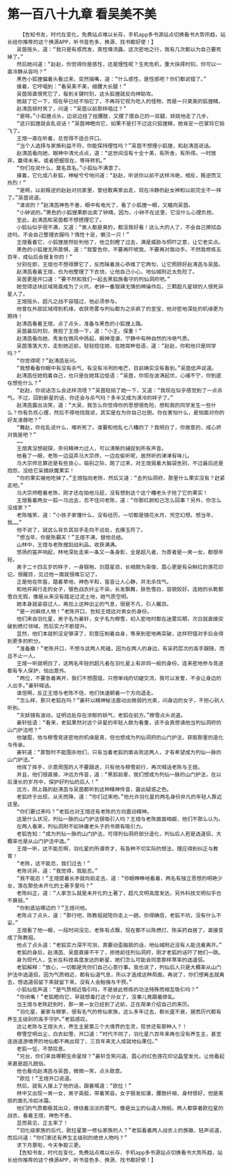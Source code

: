 # 第一百八十九章 看吴美不美
        【告知书友，时代在变化，免费站点难以长存，手机app多书源站点切换看书大势所趋，站长给你推荐的这个换源APP，听书音色多、换源、找书都好使！】
       吴茵摇头，道：“我只是有感而发，真性情流露。这次密地之行，我有几次都以为自己要死掉了。”
       然后她问道：“赵赵，你觉得你是感性，还是理性呢？生死危机，重大抉择时刻，你可以一直冷静从容吗？”
       黑色小狐狸偏着头看过来，突然插嘴，道：“什么感性，是性感吧？你们都说错了。”
       接着，它哼唱到：“看吴美不美，细腰大长腿！”
       吴茵简直恨死它了，每到关键时刻，这头狐狸就反向神助攻。
       她敲了它一下，现在早已经不怕它了，不再将它视为吃人的怪物，而是一只臭美的狐狸精。
       赵清菡顿时笑了，问道：“吴茵以前那样唱过？”
       “是呀。”小狐狸点头，边说边扭了扭腰肢，又摆了摆自己的一双腿，妖娆地走了几步。
       “这只狐狸就会乱说话！”吴茵神瞪向它，如果不是打不过这只狐狸精，她肯定一巴掌将它拍飞了。
       王煊一直在听着，总觉得不适合开口。
       “当个人选择与家族利益不符，你能保持理性吗？”吴茵不想理小狐狸，和赵清菡说话。
       赵清菡看向她，眼神中清光点点，道：“这世间没有十全十美，有所舍，有所得。一时放弃，赢得未来。或者把握现在，等待转机。”
       “你们在说什么，莫名其名。”小狐仙不满意了。
       接着，它化成八卦狐，神秘兮兮地问道：“赵赵，听说你以前不这样冷艳，相反，叛逆而又热烈！”
       “是啊，以前叛逆的赵赵对抗家里，曾经敢离家出走，现在冷静的赵女神和以前完全不一样了。”吴茵说道。
       “谁说的？”赵清菡神色不善，眼中有电光了，看了小狐狸一眼，又瞄向吴茵。
       “小钟说的。”黑色的小狐狸果断出卖了钟晴，因为，小钟不在这里，它没什么心理负担。
       至此，赵清菡和吴茵都不想搭理它了。
       小狐仙似乎很不满，又道：“男人都是臭的，都没我好看！这么大的人了，不会自己擦拭血迹吗，不会自己整理衣服吗？惰性十足，懒汉一只！”
       王煊看着它，小狐狸居然批判他了，他立刻瞪了过去，满是威胁与恫吓之意，让它老实点。
       黑色的小狐狸无所畏惧，道：“我警告你，不要再吓唬我，不要再对我动手。不然我修炼五百年，成仙后会报复你的！”
       分别在即，王煊也不想得罪它了，反而昧着良心恭维了它两句，让它照顾好赵清菡与吴茵。
       赵清菡看着王煊，也为他整理了下衣领，让他自己小心，地仙城附近太危险了。
       吴茵更是开口道：“要不然和我们一起去黑狐族看守的列仙洞府吧。”
       她觉得这块区域简直成为了火坑，老钟一番狠辣无情的神操作后，三颗超凡星球的人恨死异星人了。
       王煊摇头，超凡之战不容错过，他必须参与。
       他曾在外部区域得到机缘，收获奇雾与列仙都为之杀疯了的至宝，他对密地深处的机缘更为期待！
       赵清菡看着王煊，点了点头，准备与黑色的小狐狸上路。
       吴茵最后时刻，竟抱了王煊一下，道：“小王，保重！”
       赵清菡看向她，秀发在微风中扬起，眼神澄澈，宁静中有种自然的冷艳气质。
       吴茵落落大方，走到她近前，轻轻抱住她，在她耳畔低语，道：“赵赵，你和他只是同学吗？”
       “你觉得呢？”赵清菡反问。
       “我想看看你眼中有没有杀气，有没有冷冽的电芒，目前确实没有看到。”吴茵低声说道。
       赵清菡任她抱着自己，也只是在她耳边低语：“吴茵，你现在波涛起伏，心绪不宁，你到底在想些什么？”
       “赵赵，你说话怎么会这样流氓？”吴茵轻拍了她一下，又道：“我现在似乎感觉到了一点杀气。不过，回到新星的话，你还会与杀气吗？多半又成为清冷的样子了。”
       赵清菡露出淡笑，道：“大吴，我怎么你觉得你的思想很危险，想和我的同学发生一些什么？你有负疚心理，然后不停地找我说，其实是在为你自己壮胆。你在害怕什么，是怕面对你的好友凌薇吧？”
       “舞赵，你在乱说什么，难听死了。谁要和他乱七八糟的了？我明白了，你故意的，成心挤对我是吧？”
       ……
       王煊真没想窥探，奈何精神力过人，可以清晰的捕捉到所有声音。
       他看了一眼，老陈一边逗弄马大宗师，一边在偷听呢，居然听的津津有味儿。
       马大宗师总算还是有些良心，临别之际，跑了过来，对王煊晃着大脑袋告别，不过最后还是抱怨，没给它采摘妖魔果实！
       “你的果实被他吃掉了。”王煊指向老陈，然后又道：“去列仙洞府，那里什么果实没有？赶紧走吧。”
       马大宗师瞪着老陈，刚才还在拍他马屁，没有想到这个这个糟老头子抢了它的果实！
       王煊看着两女一狐一马远去，忍不住问老陈，道：“你那红颜知己怎么回事？另外，你怎么没成家？”
       老陈嗤笑，道：“小孩子家懂什么，没有经历，一切都是镜花水月，凭空幻想。想当年，我……”
       他不说了，就这么背负其双手走向不远处，去摸玉符了。
       “想当年，你是陈霸天！”王煊不满，替他总结。
       山林中，王煊与老陈搜刮战利品，收获满满。
       悠扬的笛声响起，林地深处走来一条又一条身影，全是超凡者，为首者是一男一女，都很年轻。
       男子二十四五岁的样子，一身银袍，剑眉星目，长相颇为英俊，眉心更是有朵鲜红的莲花印记，很醒目，见过他一面就很难忘记了。
       正是他在吹笛，踏着草地，神色平和，笛音让人心静，并无杀伐气。
       和他并肩行走的女子，银色战衣纤尘不染，长发飘舞，肤色雪白，容貌姣好。连她的长靴都雪白无瑕，像是从来没有踏足过泥土地，她气质空明。
       她本身就姿容过人，再加上这种出尘的气息，很是不凡，引人瞩目。
       “是一对麻烦人物！”老陈开口，告知王煊这对男女的身份。
       他们来自羽化星，男子名为姜轩，女子名为穆雪，初入密地时都在迷雾后期，次日就直接突破到燃灯领域，而后实力不断提升。
       显然，他们本就积淀足够深了，刻意压制着自身，等来到密地再突破，这样狩猎对手后会得到更多的积分。
       “准备撤！”老陈开口，不想与这两人死磕，因为在两人的身边，有采药层次的高手跟随，而且不止一人。
       王煊一听就明白了，这两名年轻的超凡者在羽化星上有非同一般的身份，连来密地参与竞逐都有专人保护，怕出意外。
       “两位，不要急着离开，我们不想围猎，只想单纯的切磋交流，我可以发誓，不会让身边的人出手。”姜轩喊话。
       谁信啊，反正王煊与老陈不信，他们快速朝着一个方向退走。
       “怎么样，那只老狐在吗？”姜轩以精神秘法震动出微弱的光束，问身边的女子，不担心别人听到。
       “天妖镜有波动，证明远处存在浓郁的妖气，老狐在前方。”穆雪点头说道。
       姜轩低语：“看来，老狐果然对这个异星的年轻人颇为看重，该不会真想请他当列仙洞府的山门护法吧？”
       他皱眉，他与穆雪竞逐密地的机缘是真，但也想成为列仙洞府的山门护法，获取那里的造化与传承。
       姜轩道：“那暂时不能围杀他们，只有当着老狐的面击败这两人，才有希望成为列仙一脉的山门护法。”
       他挥了挥手，示意周围的人不要跟进，只有他与穆雪前行，再次喊话老陈与王煊。
       并且，他们很直接，冲远方传音，道：“黑狐前辈，我们想成为列仙一脉的山门护法，在以后漫长的岁月中，保护好列仙的后人！”
       远方，刚上路的赵清菡与吴茵都听到这种精神传音，露出疑惑之色。
       老狐终于出现，从天而降，道：“你们过来吧。”他允许羽化星的两名身份非凡的年轻人靠近这里。
       “你们要过来吗？”老狐也对王煊还有老陈的方向震动精神。
       这是什么状况，列仙一脉的山门护法很吸引人吗？王煊与老陈面面相觑，他们不那么认为。
       在两人看来，列仙洞附不如钟庸老头子的书房有吸引力。
       老狐告知：“成为列仙一脉的山门护法，可得列仙洞府部分造化，列仙后人若是选道侣，大概率也是从山门护法中选。”
       王煊一听，这不能忍啊，羽化星的所谓奇才，有各种不切实际的想法，理应得到纠正与教育！
       “老陈，这不能忍，我们过去！”
       老陈诧异，道：“我觉得，我能忍。”
       “我不能忍！”王煊提着长矛就向前走去，道：“你眼睁睁地看着，两名有独立思想的明艳少女，落在那些未开化的土著手里吗？”
       老陈纠正，道：“人家怎么就是未开化的土著了，超凡文明高度发达，另外科技文明似乎也不算弱。”
       “你到底站哪边的？”王煊问他。
       老陈点了点头，道：“那行吧，陈教祖就陪你走上一趟。你得确信，老狐不坑，没有什么不妥。”
       王煊看了他一眼，一段时间没见，老陈有点飘，现在都不以陈燃灯、陈采药自居了，直接变成了陈教祖。
       他点了点头道：“老狐实力深不可测，真要动歪脑筋的话，地仙城附近没有人能活着离开。”
       老狐的身后，赵清菡、吴茵直接不干了，拒绝前往列仙洞府，刚才老狐的话吓了她们一跳。
       身为现代人，生长在科技高度发达的新星，她们怎么可能会同意那样草率的选道侣。
       老狐解释：“放心，一切都是凭你们自己心意行事。我也说了，列仙后人只是大概率从山门护法中选道侣，因为气质相近，都有仙道气息，所以才造成这种局面。再说了，你们想离去就离去，想选道侣留下来就留下来，没有人会勉强与干预。”
       小狐仙低声道：“是气质相近吸引吗，不是彼此修炼的功法特殊而相互吸引吗？”
       “你闭嘴！”老狐瞪向它，早就想毒打这个孙女了，没事儿竟跟着掺乱。
       当王煊与老陈赶到时，那一男一女已经到了近前，正在简单介绍自己的来历。
       “羽化星，姜家与穆家，很有名气的修仙家族，这么多年过去，都长盛不衰，据悉历代都有养生主级别的高手守护。”老狐感叹。
       这让老陈与王煊头大，养生主是第三个大境界的生灵，现世还有那种人？！
       穆雪空明出尘，白衣如雪，开口道：“时代不同了，羽化星六百年来再也没有养生主，甚至连逍遥游境界的地仙都不再出现了，三百年来无人成就地仙果位。”
       老狐一怔，不禁叹息。
       “兄台，你们来自哪颗生命星球？”姜轩含笑问道，眉心的红色莲花印记晶莹发光，让他看起来甚是超凡脱俗。
       他也看向赵清菡与吴茵，微微一笑，点头致意。
       “欧拉！”王煊开口说道。
       然后，就有人接上了他的话，跟着喊道：“欧拉！”
       林中又出现一男一女，男子英挺，带着笑容。女子银发如瀑，腰肢纤细，身材很好，但是美丽的面孔冷如冰霜。
       他们的气质都极其出众，缭绕着淡淡的雾气，像是出尘的仙道人物般。两人都穿着欧拉星的战衣，看着王煊，神色不善。
       显而易见，正主来了！
       “羽化级家族的后代，欧拉星第一修仙家族的人？”老狐看着两人战衣上的族徽，轻声说道，而后问道：“你们家还有养生主级别的绝世人物吗？”
       求下月票啦，今天争取三更。
       【告知书友，时代在变化，免费站点难以长存，手机app多书源站点切换看书大势所趋，站长给你推荐的这个换源APP，听书音色多、换源、找书都好使！】